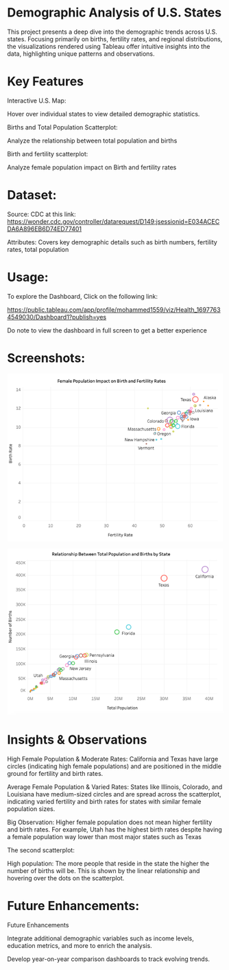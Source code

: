 # Demographic Analysis of U.S. States



This project presents a deep dive into the demographic trends across U.S. states. Focusing primarily on births, fertility rates, and regional distributions, the visualizations rendered using Tableau offer intuitive insights into the data, highlighting unique patterns and observations.


# Key Features

Interactive U.S. Map: 

Hover over individual states to view detailed demographic statistics.

Births and Total Population Scatterplot: 

Analyze the relationship between total population and births

Birth and fertility scatterplot: 

Analyze female population impact on Birth and fertility rates

# Dataset: 

Source: CDC at this link: https://wonder.cdc.gov/controller/datarequest/D149;jsessionid=E034ACECDA6A896EB6D74ED77401

Attributes: Covers key demographic details such as birth numbers, fertility rates, total population


# Usage: 

To explore the Dashboard, Click on the following link:

https://public.tableau.com/app/profile/mohammed1559/viz/Health_16977634549030/Dashboard1?publish=yes

Do note to view the dashboard in full screen to get a better experience 


# Screenshots: 

![Female population impact on Fertility and birth rates](pic1.png)

![Total births vs population](pic2.png)


# Insights & Observations


High Female Population & Moderate Rates: California and Texas have large circles (indicating high female populations) and are positioned in the middle ground for fertility and birth rates.

Average Female Population & Varied Rates: States like Illinois, Colorado, and Louisiana have medium-sized circles and are spread across the scatterplot, indicating varied fertility and birth rates for states with similar female population sizes.

Big Observation: Higher female population does not mean higher fertility and birth rates. For example, Utah has the highest birth rates despite having a female population way lower than most major states such as Texas

The second scatterplot: 

High population: The more people that reside in the state the higher the number of births will be. This is shown by the linear relationship and hovering over the dots on the scatterplot.


# Future Enhancements: 

Future Enhancements

Integrate additional demographic variables such as income levels, education metrics, and more to enrich the analysis.

Develop year-on-year comparison dashboards to track evolving trends.

